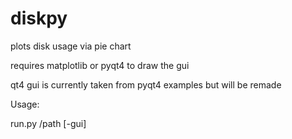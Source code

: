diskpy
======
plots disk usage via pie chart

requires matplotlib or pyqt4 to draw the gui

qt4 gui is currently taken from pyqt4 examples but will be remade

Usage:

 run.py /path [-gui]

